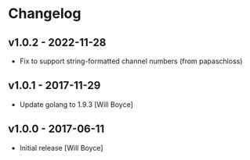 # Changelog

## v1.0.2 - 2022-11-28

* Fix to support string-formatted channel numbers (from papaschloss)

## v1.0.1 - 2017-11-29

* Update golang to 1.9.3 [Will Boyce]

## v1.0.0 - 2017-06-11

* Initial release [Will Boyce]
